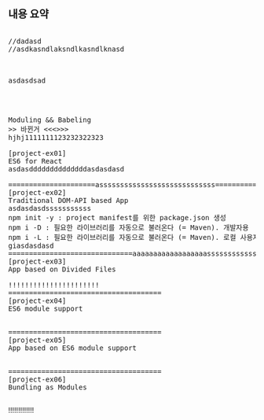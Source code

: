 ## 내용 요약
<pre>

//dadasd
//asdkasndlaksndlkasndlknasd



asdasdsad




Moduling && Babeling
>> 바뀐거 <<<>>>
hjhj1111111123232322323

[project-ex01]
ES6 for React
asdasddddddddddddddasdasdasd

=====================assssssssssssssssssssssssssss================
[project-ex02]
Traditional DOM-API based App
asdasdasdsssssssssss
npm init -y : project manifest를 위한 package.json 생성
npm i -D : 필요한 라이브러리를 자동으로 불러온다 (= Maven). 개발자용
npm i -L : 필요한 라이브러리를 자동으로 불러온다 (= Maven). 로컬 사용자용
giasdasdasd
==============================aaaaaaaaaaaaaaaaaasssssssssssssssssssssssssssssssssssaaaaaaaaaaaa=======
[project-ex03]
App based on Divided Files

!!!!!!!!!!!!!!!!!!!!!!
=====================================
[project-ex04]
ES6 module support


=====================================
[project-ex05]
App based on ES6 module support


=====================================
[project-ex06]
Bundling as Modules

</pre>!!!!!!!!!!!!!